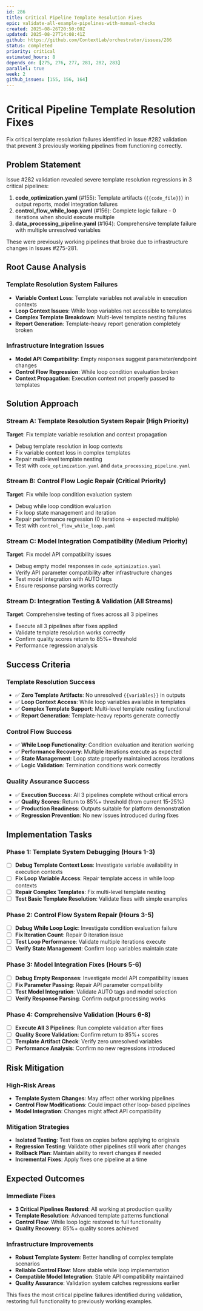 ```yaml
---
id: 286
title: Critical Pipeline Template Resolution Fixes
epic: validate-all-example-pipelines-with-manual-checks
created: 2025-08-26T20:50:00Z
updated: 2025-08-27T14:08:41Z
github: https://github.com/ContextLab/orchestrator/issues/286
status: completed
priority: critical
estimated_hours: 8
depends_on: [275, 276, 277, 281, 282, 283]
parallel: true
week: 2
github_issues: [155, 156, 164]
---
```


# Critical Pipeline Template Resolution Fixes

Fix critical template resolution failures identified in Issue #282 validation that prevent 3 previously working pipelines from functioning correctly.

## Problem Statement

Issue #282 validation revealed severe template resolution regressions in 3 critical pipelines:

1. **code_optimization.yaml** (#155): Template artifacts (`{{code_file}}`) in output reports, model integration failures
2. **control_flow_while_loop.yaml** (#156): Complete logic failure - 0 iterations when should execute multiple
3. **data_processing_pipeline.yaml** (#164): Comprehensive template failure with multiple unresolved variables

These were previously working pipelines that broke due to infrastructure changes in Issues #275-281.

## Root Cause Analysis

### Template Resolution System Failures
- **Variable Context Loss**: Template variables not available in execution contexts
- **Loop Context Issues**: While loop variables not accessible to templates
- **Complex Template Breakdown**: Multi-level template nesting failures
- **Report Generation**: Template-heavy report generation completely broken

### Infrastructure Integration Issues
- **Model API Compatibility**: Empty responses suggest parameter/endpoint changes
- **Control Flow Regression**: While loop condition evaluation broken
- **Context Propagation**: Execution context not properly passed to templates

## Solution Approach

### Stream A: Template Resolution System Repair (High Priority)
**Target**: Fix template variable resolution and context propagation
- Debug template resolution in loop contexts
- Fix variable context loss in complex templates
- Repair multi-level template nesting
- Test with `code_optimization.yaml` and `data_processing_pipeline.yaml`

### Stream B: Control Flow Logic Repair (Critical Priority)
**Target**: Fix while loop condition evaluation system
- Debug while loop condition evaluation
- Fix loop state management and iteration
- Repair performance regression (0 iterations → expected multiple)
- Test with `control_flow_while_loop.yaml`

### Stream C: Model Integration Compatibility (Medium Priority)
**Target**: Fix model API compatibility issues
- Debug empty model responses in `code_optimization.yaml`
- Verify API parameter compatibility after infrastructure changes
- Test model integration with AUTO tags
- Ensure response parsing works correctly

### Stream D: Integration Testing & Validation (All Streams)
**Target**: Comprehensive testing of fixes across all 3 pipelines
- Execute all 3 pipelines after fixes applied
- Validate template resolution works correctly
- Confirm quality scores return to 85%+ threshold
- Performance regression analysis

## Success Criteria

### Template Resolution Success
- ✅ **Zero Template Artifacts**: No unresolved `{{variables}}` in outputs
- ✅ **Loop Context Access**: While loop variables available in templates
- ✅ **Complex Template Support**: Multi-level template nesting functional
- ✅ **Report Generation**: Template-heavy reports generate correctly

### Control Flow Success
- ✅ **While Loop Functionality**: Condition evaluation and iteration working
- ✅ **Performance Recovery**: Multiple iterations execute as expected
- ✅ **State Management**: Loop state properly maintained across iterations
- ✅ **Logic Validation**: Termination conditions work correctly

### Quality Assurance Success
- ✅ **Execution Success**: All 3 pipelines complete without critical errors
- ✅ **Quality Scores**: Return to 85%+ threshold (from current 15-25%)
- ✅ **Production Readiness**: Outputs suitable for platform demonstration
- ✅ **Regression Prevention**: No new issues introduced during fixes

## Implementation Tasks

### Phase 1: Template System Debugging (Hours 1-3)
- [ ] **Debug Template Context Loss**: Investigate variable availability in execution contexts
- [ ] **Fix Loop Variable Access**: Repair template access in while loop contexts
- [ ] **Repair Complex Templates**: Fix multi-level template nesting
- [ ] **Test Basic Template Resolution**: Validate fixes with simple examples

### Phase 2: Control Flow System Repair (Hours 3-5)
- [ ] **Debug While Loop Logic**: Investigate condition evaluation failure
- [ ] **Fix Iteration Count**: Repair 0 iteration issue
- [ ] **Test Loop Performance**: Validate multiple iterations execute
- [ ] **Verify State Management**: Confirm loop variables maintain state

### Phase 3: Model Integration Fixes (Hours 5-6)
- [ ] **Debug Empty Responses**: Investigate model API compatibility issues
- [ ] **Fix Parameter Passing**: Repair API parameter compatibility
- [ ] **Test Model Integration**: Validate AUTO tags and model selection
- [ ] **Verify Response Parsing**: Confirm output processing works

### Phase 4: Comprehensive Validation (Hours 6-8)
- [ ] **Execute All 3 Pipelines**: Run complete validation after fixes
- [ ] **Quality Score Validation**: Confirm return to 85%+ scores
- [ ] **Template Artifact Check**: Verify zero unresolved variables
- [ ] **Performance Analysis**: Confirm no new regressions introduced

## Risk Mitigation

### High-Risk Areas
- **Template System Changes**: May affect other working pipelines
- **Control Flow Modifications**: Could impact other loop-based pipelines
- **Model Integration**: Changes might affect API compatibility

### Mitigation Strategies
- **Isolated Testing**: Test fixes on copies before applying to originals
- **Regression Testing**: Validate other pipelines still work after changes
- **Rollback Plan**: Maintain ability to revert changes if needed
- **Incremental Fixes**: Apply fixes one pipeline at a time

## Expected Outcomes

### Immediate Fixes
- **3 Critical Pipelines Restored**: All working at production quality
- **Template Resolution**: Advanced template patterns functional
- **Control Flow**: While loop logic restored to full functionality
- **Quality Recovery**: 85%+ quality scores achieved

### Infrastructure Improvements
- **Robust Template System**: Better handling of complex template scenarios
- **Reliable Control Flow**: More stable while loop implementation
- **Compatible Model Integration**: Stable API compatibility maintained
- **Quality Assurance**: Validation system catches regressions earlier

This fixes the most critical pipeline failures identified during validation, restoring full functionality to previously working examples.